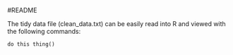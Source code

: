 #README

The tidy data file (clean_data.txt) can be easily read into R and viewed with the following commands:

`do this thing()`